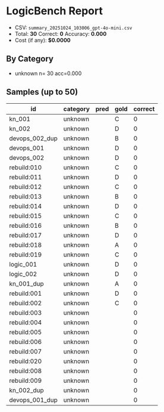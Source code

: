 # LogicBench Report

- CSV: `summary_20251024_103006_gpt-4o-mini.csv`
- Total: **30**  Correct: **0**  Accuracy: **0.000**
- Cost (if any): **$0.0000**

## By Category
- unknown      n= 30 acc=0.000

## Samples (up to 50)

id | category | pred | gold | correct
---|---|---|---|---
kn_001 | unknown |  | C | 0
kn_002 | unknown |  | D | 0
devops_002_dup | unknown |  | B | 0
devops_001 | unknown |  | D | 0
devops_002 | unknown |  | D | 0
rebuild:010 | unknown |  | C | 0
rebuild:011 | unknown |  | D | 0
rebuild:012 | unknown |  | C | 0
rebuild:013 | unknown |  | B | 0
rebuild:014 | unknown |  | D | 0
rebuild:015 | unknown |  | C | 0
rebuild:016 | unknown |  | B | 0
rebuild:017 | unknown |  | D | 0
rebuild:018 | unknown |  | A | 0
rebuild:019 | unknown |  | C | 0
logic_001 | unknown |  | D | 0
logic_002 | unknown |  | D | 0
kn_001_dup | unknown |  | A | 0
rebuild:001 | unknown |  | D | 0
rebuild:002 | unknown |  | C | 0
rebuild:003 | unknown |  |  | 0
rebuild:004 | unknown |  |  | 0
rebuild:005 | unknown |  |  | 0
rebuild:006 | unknown |  |  | 0
rebuild:007 | unknown |  |  | 0
rebuild:020 | unknown |  |  | 0
rebuild:008 | unknown |  |  | 0
rebuild:009 | unknown |  |  | 0
kn_002_dup | unknown |  |  | 0
devops_001_dup | unknown |  |  | 0
